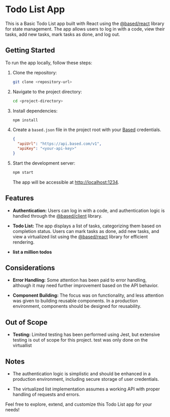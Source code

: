 # Todo List App

This is a Basic Todo List app built with React using the [@based/react](https://www.npmjs.com/package/@based/react) library for state management. The app allows users to log in with a code, view their tasks, add new tasks, mark tasks as done, and log out.

## Getting Started

To run the app locally, follow these steps:

1. Clone the repository:

   ```bash
   git clone <repository-url>
   ```

2. Navigate to the project directory:

   ```bash
   cd <project-directory>
   ```

3. Install dependencies:

   ```bash
   npm install
   ```

4. Create a `based.json` file in the project root with your [Based](https://based.com/) credentials.

   ```json
   {
     "apiUrl": "https://api.based.com/v1",
     "apiKey": "<your-api-key>"
   }
   ```

5. Start the development server:

   ```bash
   npm start
   ```

   The app will be accessible at [http://localhost:1234](http://localhost:1234).

## Features

- **Authentication:** Users can log in with a code, and authentication logic is handled through the [@based/client](https://www.npmjs.com/package/@based/client) library.

- **Todo List:** The app displays a list of tasks, categorizing them based on completion status. Users can mark tasks as done, add new tasks, and view a virtualized list using the [@based/react](https://www.npmjs.com/package/@based/react) library for efficient rendering.

- **list a million todos**

## Considerations

- **Error Handling:** Some attention has been paid to error handling, although it may need further improvement based on the API behavior.

- **Component Building:** The focus was on functionality, and less attention was given to building reusable components. In a production environment, components should be designed for reusability.

## Out of Scope

- **Testing:** Limited testing has been performed using Jest, but extensive testing is out of scope for this project. test was only done on the virtuallist

## Notes

- The authentication logic is simplistic and should be enhanced in a production environment, including secure storage of user credentials.

- The virtualized list implementation assumes a working API with proper handling of requests and errors.

Feel free to explore, extend, and customize this Todo List app for your needs!
